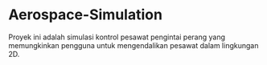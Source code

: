 # Aerospace-Simulation
Proyek ini adalah simulasi kontrol pesawat pengintai perang yang memungkinkan pengguna untuk mengendalikan pesawat dalam lingkungan 2D.
